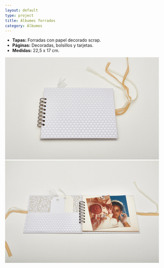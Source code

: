```yaml
---
layout: default
type: project
title: Álbumes forrados
category: Álbumes
---
```


- **Tapas:** Forradas con papel decorado scrap.
- **Páginas:** Decoradas, bolsillos y tarjetas.
- **Medidas:** 22,5 x 17 cm. 

![](07.jpg)
![](08.jpg)
